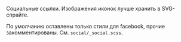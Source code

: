 Социальные ссылки. Изображения иконок лучше хранить в SVG-спрайте.

По умолчанию оставлены только стили для facebook, прочие закомментированы. См. `social/_social.scss`.
